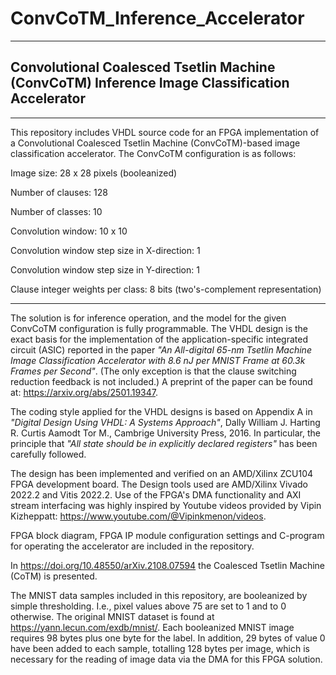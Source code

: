 # ConvCoTM_Inference_Accelerator

------------------------------------------------------------------------------------------------

## Convolutional Coalesced Tsetlin Machine (ConvCoTM) Inference Image Classification Accelerator

------------------------------------------------------------------------------------------------

This repository includes VHDL source code for an FPGA implementation of a Convolutional Coalesced Tsetlin Machine (ConvCoTM)-based image classification accelerator. The ConvCoTM configuration is as follows: 

Image size: 28 x 28 pixels (booleanized)

Number of clauses: 128

Number of classes:  10 

Convolution window: 10 x 10

Convolution window step size in X-direction: 1

Convolution window step size in Y-direction: 1

Clause integer weights per class: 8 bits (two's-complement representation)

------------------------------------------------------------------------------------------------

The solution is for inference operation, and the model for the given ConvCoTM configuration is fully programmable. The VHDL design is the exact basis for the implementation of the application-specific integrated circuit (ASIC) reported in the paper <i>"An All-digital 65-nm Tsetlin Machine Image Classification Accelerator with 8.6 nJ per MNIST Frame at 60.3k Frames per Second"</i>. (The only exception is that the clause switching reduction feedback is not included.) A preprint of the paper can be found at: https://arxiv.org/abs/2501.19347.

The coding style applied for the VHDL designs is based on Appendix A in <i>"Digital Design Using VHDL: A Systems Approach"</i>, Dally William J. Harting R. Curtis Aamodt Tor M., Cambrige University Press, 2016. In particular, the principle that <i>"All state should be in explicitly declared registers"</i> has been carefully followed.

The design has been implemented and verified on an AMD/Xilinx ZCU104 FPGA development board. The Design tools used are AMD/Xilinx Vivado 2022.2 and Vitis 2022.2. Use of the FPGA's DMA functionality and AXI stream interfacing was highly inspired by Youtube videos provided by Vipin Kizheppatt: https://www.youtube.com/@Vipinkmenon/videos.

FPGA block diagram, FPGA IP module configuration settings and C-program for operating the accelerator are included in the repository. 

In https://doi.org/10.48550/arXiv.2108.07594 the Coalesced Tsetlin Machine (CoTM) is presented.

The MNIST data samples included in this repository, are booleanized by simple thresholding. I.e., pixel values above 75 are set to 1 and to 0 otherwise. The original MNIST dataset is found at https://yann.lecun.com/exdb/mnist/. Each booleanized MNIST image requires 98 bytes plus one byte for the label. In addition, 29 bytes of value 0 have been added to each sample, totalling 128 bytes per image, which is necessary for the reading of image data via the DMA for this FPGA solution.